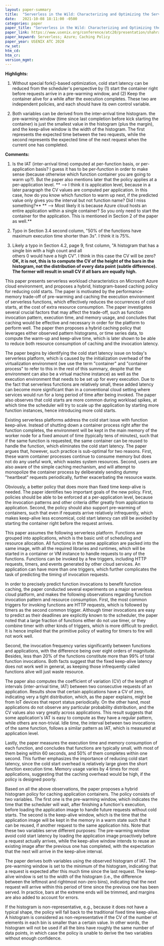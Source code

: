 ```yaml
---
layout: paper-summary
title:  "Serverless in the Wild: Characterizing and Optimizing the Serverless Workload at a Large Cloud Provider"
date:   2021-10-08 18:11:00 -0500
categories: paper
paper_title: "Serverless in the Wild: Characterizing and Optimizing the Serverless Workload at a Large Cloud Provider"
paper_link: https://www.usenix.org/conference/atc20/presentation/shahrad
paper_keyword: Serverless; Azure; Caching Policy
paper_year: USENIX ATC 2020
rw_set:
htm_cd:
htm_cr:
version_mgmt:
---
```


**Highlights:**

1. Without special fork()-based optimization, cold start latency can be reduced from the scheduler's perspective 
   by (1) start the container right before requests arrive in a pre-warming window, and 
   (2) Keep the container alive for a while after the
   execution completes. These two are independent policies, and each should have its own control variable. 

2. Both variables can be derived from the inter-arrival time histogram. the pre-warming window (time since
   last completion before kick starting the container) is just the smallest value in the histogram (plus the
   margin), and the keep-alive window is the width of the histogram.
   The first represents the expected time between the two requests, while the second represents the 
   expected time of the next request when the current one has completed.

**Comments:**

1. Is the IAT (inter-arrival time) computed at per-function basis, or per-application basis? I guess it has to be 
   per-function in order to make sense (because otherwise which function container you are going to warm up?).
   But the paper also mentions later that the policy applies at a per-application level.
   ** --> I think it is application level, because in a later paragraph the CV values are computed per application.
     In this case, how do you know which function to warm up next, if the predicted value only gives you the 
     interval but not function name? Did I miss something?**
   ** --> Most likely it is because Azure cloud hosts an entire application within a single container? So you only
      need to start the container for the application. This is mentioned in Section 2 of the paper as well.**

2. Typo in Section 3.4 second column, "50% of the functions have maximum execution time shorter than 3s". 
   I think it is 75%.

3. Likely a typo in Section 4.2, page 9, first column, "A histogram that has a single bin with a high count and all   
   others 0 would have a high CV". I think in this case the CV will be zero?
   **OK, it is not, this is to compute the CV of the height of the bars in the histogram, not the distribution
     of every data point (subtle difference). The former will result in small CV if all bars are equally high.**

This paper presents serverless workload characteristics on Microsoft Azure cloud environment, and proposes a 
hybrid, histogram-based caching policy for reducing cold starts.
The paper is motivated by the performance-memory trade-off of pre-warming and caching the execution environment of 
serverless functions, which effectively reduces the occurrences of cold starts, at the cost of extra resource 
consumption. 
The paper investigates several crucial factors that may affect the trade-off, such as function invocation
pattern, execution time, and memory usage, and concludes that caching would be effective and necessary in order for the
platform to perform well. 
The paper then proposes a hybrid caching policy that leverages either observed pattern histograms, or time series
data, to compute the warm-up and keep-alive time, which is later shown to be able to reduce both resource consumption
of caching and the invocation latency.

The paper begins by identifying the cold start latency issue on today's serverless platform, which is caused by the 
initialization overhead of the virtualization environment (we use the term "container" and "container process" to 
refer to this in the rest of this summary, despite that the environment can also be a virtual machine instance) 
as well as the execution environment that needs to be set up for every execution. Due to the fact that serverless 
functions are relatively small, these added latency can 
become more significant than in a conventional cloud setting where services would run for a long period of time
after being invoked.
The paper also observes that cold starts are more common during workload spikes, at which time the scheduler will try to
scale up the application by starting more function instances, hence introducing more cold starts.

Existing serverless platforms address the cold start issue with function keep-alive. Instead of shutting down a 
container process right after the function completes, the environment will be kept in the main memory of the 
worker node for a fixed amount of time (typically tens of minutes), such that if the same function is requested, 
the same container can be reused to handle the function, which eliminates the cold start latency.
The paper argues that, however, such practice is sub-optimal for two reasons.
First, these warm container processes continue to consume memory but does not do any useful work, which wastes system
resources. Second, users are also aware of the simple caching mechanism, and will attempt to monopolize the 
container process by deliberately sending dummy "heartbeat" requests periodically, further exacerbating the resource
waste.

Obviously, a better policy that does more than fixed time keep-alive is needed. The paper identifies two important
goals of the new policy. First, policies should be able to be enforced at a per-application level, because the 
invocation patterns and other criteria differ greatly from application to application. Second, the policy should 
also support pre-warming of containers, such that even if requests arrive relatively infrequently, which makes 
keep-alive less economical, cold start latency can still be avoided by starting the container right before the 
request arrives.

This paper assumes the following serverless platform. Functions are grouped into applications, which is the basic unit
of scheduling and resource allocation. All functions in the same application are packed into the same image,
with all the required libraries and runtimes, which will be started in a container or VM instance to handle requests 
to any of the functions.
Functions can be invoked by a few triggers, including HTTP requests, timers, and events generated by other cloud 
services. An application can have more than one triggers, which further complicates the task of predicting the timing 
of invocation requests.

In order to precisely predict function invocations to benefit function caching, the paper conducted several experiments
on a major serverless cloud platform, and makes the following observations regarding function invocation pattern
and resource consumption.
First, the most common triggers for invoking functions are HTTP requests, which is followed by timers as the second 
common trigger. Although timer invocations are
easy to predict as their deadlines are explicitly known to the scheduler, the paper noted that a large fraction of 
functions either do not use timer, or they combine timer with other kinds of triggers, which is more difficult to 
predict. It is hence implied that the primitive policy of waiting for timers to fire will not work well. 

Second, the invocation frequency varies significantly between functions and applications, with the difference being
over eight orders of magnitude. Besides, less than 20% of the functions constitute more than 99% of total function
invocations. Both facts suggest that the fixed keep-alive latency does not work well in general, as keeping those
infrequently called functions alive will just waste resource.

The paper also computes the coefficient of variation (CV) of the length of intervals (inter-arrival time, IAT) 
between two consecutive requests
of an application. Results show that certain applications have a CV of zero, indicating very a tight distribution, 
which, as the paper explains, might be from IoT devices that report status periodically.
On the other hand, most applications do not observe any particular probability distribution, and the CV values also
vary greatly across applications. This result suggests that some application's IAT is easy to compute as they have 
a regular pattern, while others are non-trivial.
Idle time, the interval between two invocations of the same function, follows a similar pattern as IAT, which is
measured at application level. 

Lastly, the paper measures the execution time and memory consumption of each function, and concludes that functions 
are typically small, with most of them being within 60 seconds, and 50% of them completes within one second. 
This further emphasizes the importance of reducing cold start latency, since the cold start overhead is relatively
large given the short function execution time.
Memory usage varies by 4 times for most applications, suggesting that the caching overhead would be high, if the 
policy is designed poorly.

Based on all the above observations, the paper proposes a hybrid histogram policy for caching application containers.
The policy consists of two variables. The first one is the pre-warming window, which indicates the time that the
scheduler will wait, after finishing a function's execution, before loading the application image to handle 
future requests without cold starts. 
The second is the keep-alive window, which is the time that the application image will be kept in the memory in 
a warm state such that it can be reused, if another request to the same application hits. 
Note that these two variables serve different purposes: The pre-warming window avoid cold start latency by
loading the application image proactively before a request actually arrives, while the keep-alive window intends
to reuse an existing image after the previous one has completed, with the expectation that the next will arrive
in the keep-alive interval.

The paper derives both variables using the observed histogram of IAT. The pre-warming window is set to the minimum of
the histogram, indicating that a request is expected after this much time since the last request.
The keep-alive window is set to the width of the histogram (i.e., the difference between the leftmost and rightmost
non-zero bins), indicating that the next request will arrive within this period of time since the previous one has
been served. 
In practice, bars at the extreme ends will be trimmed, and margins are also added to account for errors.

If the histogram is non-representative, e.g., because it does not have a typical shape, the policy will fall back
to the traditional fixed time keep-alive. A histogram is considered as non-representative if the CV of the number
of elements in each bin is smaller than a certain value. In other words, the histogram will not be used if 
all the bins have roughly the same number of data points, in which case the policy is unable to derive the 
two variables without enough confidence.
